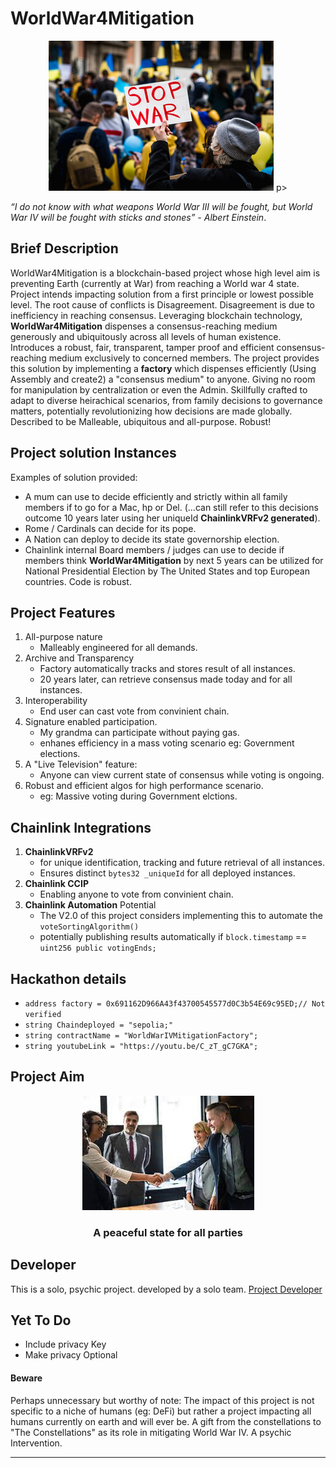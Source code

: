 # WorldWar4Mitigation
<p align="center">
    <img src="img/image-1.png">
p>


*“I do not know with what weapons World War III will be fought, but World War IV will be fought with sticks and stones” - Albert Einstein*.




## Brief Description

WorldWar4Mitigation is a blockchain-based project whose high level aim is preventing Earth (currently at War) from reaching a World war 4 state. Project intends impacting solution from a first principle or lowest possible level. The root cause of conflicts is Disagreement. Disagreement is due to inefficiency in reaching consensus.
Leveraging blockchain technology, **WorldWar4Mitigation** dispenses a consensus-reaching medium generously and ubiquitously across all levels of human existence. 
Introduces a robust, fair, transparent, tamper proof and efficient consensus-reaching medium exclusively to concerned members. 
The project provides this solution by implementing a **factory** which dispenses efficiently (Using Assembly and create2) a "consensus medium" to anyone. Giving no room for manipulation by centralization or even the Admin.
Skillfully crafted to adapt to diverse heirachical scenarios, from family decisions to governance matters, potentially revolutionizing how decisions are made globally. 
Described to be Malleable, ubiquitous and all-purpose. Robust!
## Project solution Instances
Examples of solution provided:
- A mum can use to decide efficiently and strictly within all family members if to go for a Mac, hp or Del. (...can still refer to this decisions outcome 10 years later using her uniqueId **ChainlinkVRFv2 generated**).
- Rome / Cardinals can decide for its pope.
- A Nation can deploy to decide its state governorship election.
- Chainlink internal Board members / judges can use to decide if  members think **WorldWar4Mitigation**   by next 5 years can be utilized for National Presidential Election by The United States and top European countries. 
Code is robust.
## Project Features
1. All-purpose nature
    - Malleably engineered for all demands.
2. Archive and Transparency
    - Factory automatically tracks and stores result of all instances.
    - 20 years later, can retrieve consensus made today and for all instances.
3. Interoperability
    - End user can cast vote from convinient chain.
4. Signature enabled participation.
    - My grandma can participate without paying gas.
    - enhanes efficiency in a mass voting scenario eg: Government elections.
5. A "Live Television" feature:
    - Anyone can view current state of consensus while voting is ongoing.
6. Robust and efficient algos for high performance scenario.
    - eg: Massive voting during Government elctions.
## Chainlink Integrations
1. **ChainlinkVRFv2**
    - for unique identification, tracking and future retrieval of all instances.
    - Ensures distinct `bytes32 _uniqueId` for all deployed instances.
2. **Chainlink CCIP**
    - Enabling anyone to vote from convinient chain.
3. **Chainlink Automation** Potential
    - The V2.0 of this project considers implementing this to automate the `voteSortingAlgorithm()`
    - potentially publishing results automatically if `block.timestamp` == `uint256 public votingEnds;`
## Hackathon details
 - `address factory = 0x691162D966A43f43700545577d0C3b54E69c95ED;// Not verified`
 - `string Chaindeployed = "sepolia;"`
 - `string contractName = "WorldWarIVMitigationFactory";`
 - `string youtubeLink = "https://youtu.be/C_zT_gC7GKA";`
## Project Aim


<p align = "center">
    <img src = "img/image-2.png">
    <h3 align = "center">A peaceful state for all parties</h3>
</p>



## Developer
This is a solo, psychic project. developed by a solo team.
[Project Developer](https://twitter.com/Kodak_Rome)

## Yet To Do
- Include privacy Key
- Make privacy Optional

#### Beware

Perhaps unnecessary but worthy of note:
The impact of this project is not specific to a niche of humans (eg: DeFi) but rather a project impacting all humans currently on earth and will ever be. 
A gift from the constellations to "The Constellations" as its role in mitigating World War IV. A psychic Intervention. 

---

